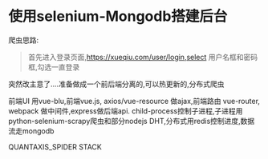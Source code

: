 # 使用selenium-Mongodb搭建后台

爬虫思路:
> 首先进入登录页面,https://xueqiu.com/user/login,select 用户名框和密码框,勾选一直登录


突然改主意了....准备做成一个前后端分离的,可以热更新的,分布式爬虫

前端UI 用vue-blu,前端vue.js, axios/vue-resource 做ajax,前端路由 vue-router, webpack 做中间件,express做后端api.
child-process控制子进程,子进程用python-selenium-scrapy爬虫和部分nodejs DHT,分布式用redis控制进度,数据流走mongodb

QUANTAXIS_SPIDER STACK 
